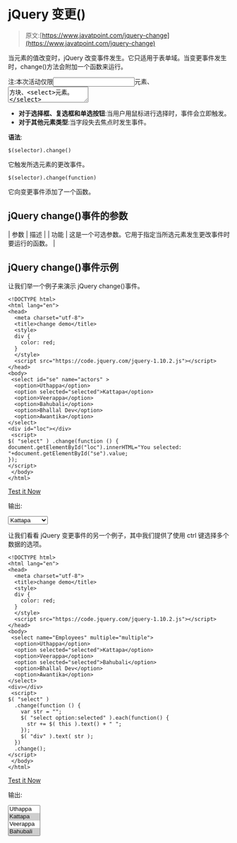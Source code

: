 # jQuery 变更()

> 原文:[https://www.javatpoint.com/jquery-change](https://www.javatpoint.com/jquery-change)

当元素的值改变时，jQuery 改变事件发生。它只适用于表单域。当变更事件发生时，change()方法会附加一个函数来运行。

注:本次活动仅限<input>元素、<textarea>方块、<select>元素。</select></textarea>

*   **对于选择框、复选框和单选按钮**:当用户用鼠标进行选择时，事件会立即触发。
*   **对于其他元素类型**:当字段失去焦点时发生事件。

**语法**:

```
$(selector).change()

```

它触发所选元素的更改事件。

```
$(selector).change(function)

```

它向变更事件添加了一个函数。

## jQuery change()事件的参数

| 参数 | 描述 |
| 功能 | 这是一个可选参数。它用于指定当所选元素发生更改事件时要运行的函数。 |

## jQuery change()事件示例

让我们举一个例子来演示 jQuery change()事件。

```
<!DOCTYPE html>  
<html lang="en">  
<head>  
  <meta charset="utf-8">  
  <title>change demo</title>  
  <style>  
  div {  
    color: red;  
  }  
  </style>  
  <script src="https://code.jquery.com/jquery-1.10.2.js"></script>  
</head>  
<body>  
 <select id="se" name="actors" >  
  <option>Uthappa</option>  
  <option selected="selected">Kattapa</option>  
  <option>Veerappa</option>  
  <option>Bahubali</option>  
  <option>Bhallal Dev</option>  
  <option>Awantika</option>  
</select>  
<div id="loc"></div>  
 <script>  
$( "select" ) .change(function () {  
document.getElementById("loc").innerHTML="You selected: "+document.getElementById("se").value;
});
</script>  
 </body>  
</html>  

```

[Test it Now](https://www.javatpoint.com/oprweb/test.jsp?filename=jquerychange1)

输出:

<select id="se" name="actors"><option>Uthappa</option> <option selected="selected">Kattapa</option> <option>Veerappa</option> <option>Bahubali</option> <option>Bhallal Dev</option> <option>Awantika</option></select>

让我们看看 jQuery 变更事件的另一个例子，其中我们提供了使用 ctrl 键选择多个数据的选项。

```
<!DOCTYPE html>
<html lang="en">
<head>
  <meta charset="utf-8">
  <title>change demo</title>
  <style>
  div {
    color: red;
  }
  </style>
  <script src="https://code.jquery.com/jquery-1.10.2.js"></script>
</head>
<body>
 <select name="Employees" multiple="multiple">
  <option>Uthappa</option>
  <option selected="selected">Kattapa</option>
  <option>Veerappa</option>
  <option selected="selected">Bahubali</option>
  <option>Bhallal Dev</option>
  <option>Awantika</option>
</select>
<div></div>
 <script>
$( "select" )
  .change(function () {
    var str = "";
    $( "select option:selected" ).each(function() {
      str += $( this ).text() + " ";
    });
    $( "div" ).text( str );
  })
  .change();
</script>
 </body>
</html>

```

[Test it Now](https://www.javatpoint.com/oprweb/test.jsp?filename=jquerychange2)

输出:

<select id="se2" name="actors2" multiple="multiple"><option>Uthappa</option> <option selected="selected">Kattapa</option> <option>Veerappa</option> <option selected="selected">Bahubali</option> <option>Bhallal Dev</option> <option>Awantika</option></select>
